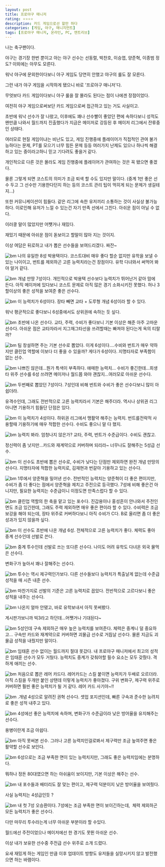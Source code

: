 ```yaml
---
layout: post
title: 프로야구 매니저
rating: ⭐️⭐️⭐️⭐️
description: 카드 게임으로선 할만 하다
categories: [게임, 야구, 매니지먼트]
tags: [프로야구 매니저, 온라인, PC, 엔트리브]
---
```


나는 축구팬이다.

야구는 경기장 한번 뿐이고 아는 야구 선수는 선동렬, 박찬호, 이승엽, 양준혁, 이종범 정도? 이외에는 아무도 모른다.

워낙 야구에 문외한이다보니 야구 게임도 당연히 안했고 야구의 룰도 잘 모른다.

그런 내가 야구 게임을 시작하게 됐으니 바로 '프로야구 매니저'다.

무엇보다 카드 게임이다보니 야구 룰을 잘 몰라도 된다는 점이 나에겐 장점이었다.

여전히 야구 게임으로써보단 카드 게임으로써 접근하고 있는 거도 사실이고.

초반에 워낙 선수가 잘 나왔고, 이후에도 꽤나 선수빨이 좋았던 편에 속하다보니 성적도 왠만큼 나와서 월드까지 진출했다가 지금은 메이저로 강등된 후 메이저 리그에서 잔류중인 상태다.

여러모로 현질 게임이냐는 비난도 있고, 게임 진행중에 플레이어가 직접적인 관여 불가능하다는 문제, PT를 모으기 너무 힘든 문제 등등 여러가지 난제도 있으나 하나씩 해결하고 있는 중이라고하니 믿고 기다려도 좋을거 같다.

개인적으로 다른 것은 몰라도 게임 진행중에 플레이어가 관여하는 것은 꼭 됐으면 좋겠다.

물론 그렇게 되면 코스트의 의미가 조금 퇴색 할 수도 있지만 말이다. (중계 1만 좋은 선수 두고 그 선수만 기용한다던지 하는 등의 코스트 관리 팁이 먹히게 되는 문제가 생길테지...) 

또한 커뮤니케이션이 힘들다. 같은 리그에 속한 유저끼리 소통하는 것이 사실상 불가능하다. 이로인해 유저가 느낄 수 있는건 자기 만족 선에서 그친다. 아쉬운 점이 아닐 수 없다.

이러쿵 말이 많았지만 어쩃거나 재밌다.

재밌기 때문에 아쉬운 점이 돋보이고 할말이 많아 지는 것이지.

이상 여담은 뒤로하고 내가 뽑은 선수들을 보여드리겠다. 짜잔~

![bm](../../img/2010/bm_00.jpg)
나의 유일한 8성 박용택이다. 코스트대비 매우 좋다 할순 없지만 유학을 보낼 수 있는 나이이고, 번트를 제외하곤 고른 능력치라는건 장점이다. 유학 다녀와서 써먹어 봐야 알거 같다.

![bm](../../img/2010/bm_01.jpg)
개념 만땅 7성이다. 개인적으로 박용택 선수보다 능력치가 뛰어난거 같아 맘에 든다. 아직 메이저에 있다보니 코스트 문제로 아직 많은 경기 소화시키진 못했다. 허나 3할이상의 좋은 성적을 보여준 좋은 선수다.

![bm](../../img/2010/bm_02.jpg)
이 능력치가 6성이다. 장타 빼면 교타 + 도루형 개념 6성이라 할 수 있다.

워낙 평균적으로 좋다보니 6성중에서도 상위권에 속하는 듯 싶다.

![bm](../../img/2010/bm_03.jpg)
초반에 나온 선수다. 교타, 주력, 수비가 좋다보니 기본 이상은 해준 아주 고마운 선수다. 아쉬운 점은 교타자라서 지그재그타선을 쓰려할때는 빠져야 된다는게 옥의 티랄까?

![bm](../../img/2010/bm_04.jpg)
팀 창설하면 주는 기본 선수로 뽑았다. 이게 6성이다....수비와 번트가 매우 약하지만 클린업 역할에 이보다 더 좋을 수 있을까? 게다가 6성이다. 지명타자로 부족함이 없는 선수.

![bm](../../img/2010/bm_05.jpg)
나쁘진 않은데...뭔가 특색이 부족하다. 애매한 능력치... 수비가 좋긴한데...희생타 위주 선수를 6성 쓰려면 메이저나 월드쯤 와야 괜찮지...여러모로 아쉬운 선수다.

![bm](../../img/2010/bm_06.jpg)
두번째로 뽑았던 7성이다. 7성인데 비해 번트와 수비가 좋은 선수다보니 많이 아쉽더라.

유격수인데, 그래도 전반적으로 고른 능력치라서 기본은 해주더라. 역시나 상위권 리그 아니면 기용하기 힘들단 단점은 있다.

![bm](../../img/2010/bm_07.jpg)
이 능력치가 4성이다. 하위권 리그에서 맹활약 해주는 능력치. 번트를전략적 사용할때 기용하기에 매우 적합한 선수다. 수비도 좋으니 말 다 했지.

![bm](../../img/2010/bm_08.jpg)
능력치 봐라. 엄청나지 않은가? 교타, 주력, 번트가 수준급이다. 수비도 괜찮고.

정신력이 좀 낫지만...카드와 재계약으로 커버하며 되리라~ 너무나도 잘해주는 5성급 선수.

![bm](../../img/2010/bm_09.jpg)
이 선수도 초반에 뽑은 선수로, 수비가 낮다는 단점만 제외하면 완전 개념 만땅의 선수다. 지명타자에 적합한 능력치로, 김재현과 번갈아 기용하고 있는 선수다.

![bm](../../img/2010/bm_10.jpg)
1루에서 양준혁을 밀어낸 선수. 전반적인 능력치는 양준혁이 더 좋은 편이지만, 수비가 좀 더 좋다는 점에서 양준혁을 제치고 주전으로 등극했다. 7성에 비해 좋은건 아니지만, 필요한 능력치는 수준급이니 이정도면 만족스럽다 할 수 있다.

![bm](../../img/2010/bm_11.jpg)
클린업 역할의 한 축을 맡고 있는 포수다. 진갑용이나 홍성흔이 안나와서 주전인 면도 조금 있긴한데, 그래도 주력 제외하면 매우 좋은 편이라 할 수 있다. 수비력은 조금 보강을 해야 되는데, 장타 위주로 커버하다보니 아직 수비가 C다. B로 올리면 좀 더 좋은 성과가 있지 않을까 싶다.

![bm](../../img/2010/bm_12.jpg)
이 선수도 초반에 나온 개념 6성. 전체적으로 고른 능력치가 좋다. 체력도 좋아 중계 선수인데 선발로 쓴다.

![bm](../../img/2010/bm_13.jpg)
중계 투수인데 선발로 쓰는 또다른 선수다. 나이도 어려 유학도 다녀온 외국 물먹은 선수다.

변화구가 높아서 꽤나 잘해주는 선수다.

![bm](../../img/2010/bm_14.jpg)
투수는 역시 제구력인가보다. 다른 선수들보다 능력치가 특출날게 없는데 수준급 성적을 매 시즌 내준 선수.

![bm](../../img/2010/bm_15.jpg)
마찬가지로 선발의 기준은 고른 능력치로 꼽았다. 전반적으로 고르다보니 좋은 성적을 내주는 선수다.

![bm](../../img/2010/bm_16.jpg)
나온지 얼마 안됐고, 바로 유학보내서 아직 못써봤다.

게시판가보니까 빅3라고 하던데...어쨋거나 기대된다~

![bm](../../img/2010/bm_17.jpg)
5성인데 구속 제외하곤 매우 높은 능력치를 보여준다. 체력은 중계니 덜 중요하고... 구속만 카드와 재계약으로 커버하면 괴물급 선수로 거듭날 선수다. 물론 지금도 괴물급 성적을 내줬지만 말이다.

![bm](../../img/2010/bm_18.jpg)
임태훈 선수 없이는 월드까지 절대 못갔다. 내 프로야구 매니저에서 최고의 성적은 임태훈 선수가 모두 거뒀다. 능력치도 중계가 갖춰야할 필수 요소는 모두 갖췄다. 격하게 애끼는 선수.

![bm](../../img/2010/bm_19.jpg)
처음으로 뽑은 레어 카드다. 레어카드는 스킬 붙이면 능력치가 두배로 오르더라. 아직 스킬을 두개만 붙인 상탠데 이렇게 능력치가 좋아졌다. 구위 변화구, 제구력 위주로 커버하면 훨씬 좋은 능력치가 될 거 같다. 레어 카드 사기야~!!

![bm](../../img/2010/bm_20.jpg)
.개념 4성으로 알려진 권혁 선수다. 셋업 포지션인데, 빠른 구속과 준수한 능려치로 좋은 성적 내주고 있다.

![bm](../../img/2010/bm_21.jpg)
4성에선 좋은 능력치에 속하며, 변화구가 수준급이라 낮은 방어율을 유지해주는 선수다.

용병이란게 조금 아쉽다.

![bm](../../img/2010/bm_22.jpg)
아직 못써본 선수. 그러나 고른 능력치인걸로봐서 제구력만 조금 높여주면 좋은 활약할 선수로 보인다.

![bm](../../img/2010/bm_23.jpg)
6성으로는 조금 부족한 면이 있는 능력치지만, 그래도 좋은 능력치임에는 분명하다.

뭐하나 정돈 80대였으면 하는 아쉬움이 보이지만, 기본 이상은 해주는 선수.

![bm](../../img/2010/bm_24.jpg)
내 포수들과 배터리도 잘 맞는 편이고, 제구력 덕분이지 낮은 방어율을 보여줬다.

사실 능력치는 4성급인듯 ?

![bm](../../img/2010/bm_25.jpg)
내 첫 7성 오승환이다. 7성에는 조금 부족한 면이 보이긴하는데,  체력 제외하곤 모든 능력치가 좋은 선수다.

다만 마무리 투수라는게 너무 아쉬운 부분이라 할 수있다.

월드에선 주전이었으나 메이저에선 한 경기도 못뛴 아쉬운 선수.

이상 내가 보유한 선수중 주전급 선수 위주로 소개 드렸다. 

요새 재밌게 하는 게임인 만큼 이후 업데이트 방향도 유저들을 실망시키지 않고 발전했으면 하는 바램이다.
